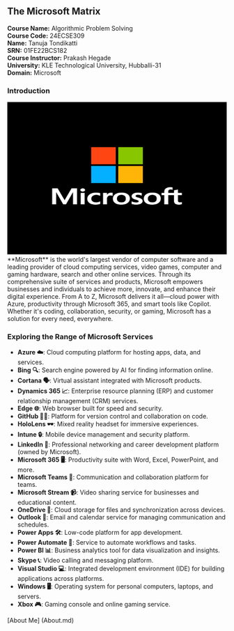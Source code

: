 ## The Microsoft Matrix

**Course Name:** Algorithmic Problem Solving  
**Course Code:** 24ECSE309  
**Name:** Tanuja Tondikatti  
**SRN:** 01FE22BCS182  
**Course Instructor:** Prakash Hegade  
**University:** KLE Technological University, Hubballi-31  
**Domain:** Microsoft



### Introduction
<img src="microsoft.jpg" alt="Microsoft logo" width="800" height="350"/>
**Microsoft** is the world's largest vendor of computer software and a leading provider of cloud computing services, video games, computer and gaming hardware, search and other online services. Through its comprehensive suite of services and products, Microsoft empowers businesses and individuals to achieve more, innovate, and enhance their digital experience. From A to Z, Microsoft delivers it all—cloud power with Azure, productivity through Microsoft 365, and smart tools like Copilot. Whether it's coding, collaboration, security, or gaming, Microsoft has a solution for every need, everywhere.




### Exploring the Range of Microsoft Services
- **Azure ☁️**: Cloud computing platform for hosting apps, data, and services.
- **Bing 🔍**: Search engine powered by AI for finding information online.
- **Cortana 🗣️**: Virtual assistant integrated with Microsoft products.
- **Dynamics 365 📈**: Enterprise resource planning (ERP) and customer relationship management (CRM) services.
- **Edge 🌐**: Web browser built for speed and security.
- **GitHub 🧑‍💻**: Platform for version control and collaboration on code.
- **HoloLens 🕶️**: Mixed reality headset for immersive experiences.
- **Intune 🔒**: Mobile device management and security platform.
- **LinkedIn 💼**: Professional networking and career development platform (owned by Microsoft).
- **Microsoft 365 🖥️**: Productivity suite with Word, Excel, PowerPoint, and more.
- **Microsoft Teams 💬**: Communication and collaboration platform for teams.
- **Microsoft Stream 📹**: Video sharing service for businesses and educational content.
- **OneDrive 💾**: Cloud storage for files and synchronization across devices.
- **Outlook 📧**: Email and calendar service for managing communication and schedules.
- **Power Apps 🛠️**: Low-code platform for app development.
- **Power Automate 🔄**: Service to automate workflows and tasks.
- **Power BI 📊**: Business analytics tool for data visualization and insights.
- **Skype 📞**: Video calling and messaging platform.
- **Visual Studio 💻**: Integrated development environment (IDE) for building applications across platforms.
- **Windows 🖥️**: Operating system for personal computers, laptops, and servers.
- **Xbox 🎮**: Gaming console and online gaming service.


[About Me] (About.md)







